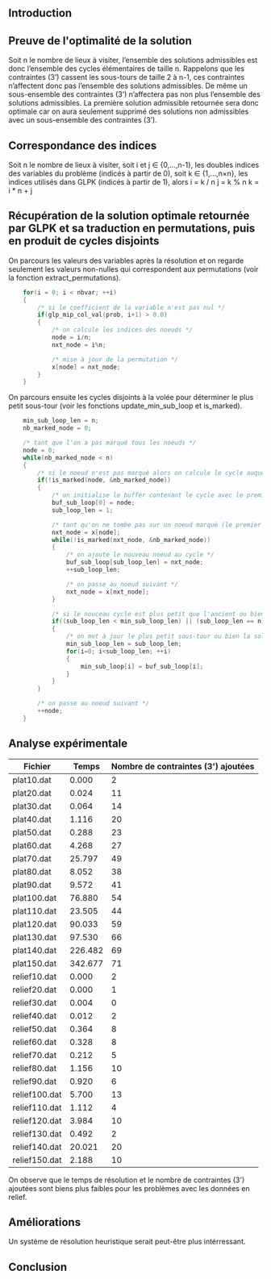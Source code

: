 
## Introduction

## Preuve de l'optimalité de la solution

Soit n le nombre de lieux à visiter, l’ensemble des solutions admissibles est donc l’ensemble des cycles élémentaires de taille n.
Rappelons que les contraintes (3’) cassent les sous-tours de taille 2 à n-1, ces contraintes n’affectent donc pas l’ensemble des solutions admissibles.
De même un sous-ensemble des contraintes (3’) n’affectera pas non plus l’ensemble des solutions admissibles.
La première solution admissible retournée sera donc optimale car on aura seulement supprimé des solutions non admissibles avec un sous-ensemble des contraintes (3’).

## Correspondance des indices

Soit n le nombre de lieux à visiter,
soit i et j ∈ {0,...,n-1}, les doubles indices des variables du problème (indicés à partir de 0),
soit k ∈ {1,...,n×n}, les indices utilisés dans GLPK (indicés à partir de 1),
alors
i = k / n
j = k % n
k = i * n + j

## Récupération de la solution optimale retournée par GLPK et sa traduction en permutations, puis en produit de cycles disjoints

On parcours les valeurs des variables après la résolution et on regarde seulement les valeurs non-nulles qui correspondent aux permutations (voir la fonction extract_permutations).

```c
    for(i = 0; i < nbvar; ++i)
    {
        /* si le coefficient de la variable n'est pas nul */
        if(glp_mip_col_val(prob, i+1) > 0.0)
        {
            /* on calcule les indices des noeuds */
            node = i/n;
            nxt_node = i%n;

            /* mise à jour de la permutation */
            x[node] = nxt_node;
        }
    }
```

On parcours ensuite les cycles disjoints à la volée pour déterminer le plus petit sous-tour (voir les fonctions update_min_sub_loop et is_marked).

```c
    min_sub_loop_len = n;
    nb_marked_node = 0;

    /* tant que l'on a pas marqué tous les noeuds */
    node = 0;
    while(nb_marked_node < n)
    {
        /* si le noeud n'est pas marqué alors on calcule le cycle auquel il appartient */
        if(!is_marked(node, &nb_marked_node))
        {
            /* on initialise le buffer contenant le cycle avec le premier noeud du cycle */
            buf_sub_loop[0] = node;
            sub_loop_len = 1;

            /* tant qu'on ne tombe pas sur un noeud marqué (le premier noeud du cycle), on parcourt le cycle */
            nxt_node = x[node];
            while(!is_marked(nxt_node, &nb_marked_node))
            {
                /* on ajoute le nouveau noeud au cycle */
                buf_sub_loop[sub_loop_len] = nxt_node;
                ++sub_loop_len;

                /* on passe au noeud suivant */
                nxt_node = x[nxt_node];
            }

            /* si le nouceau cycle est plus petit que l'ancient ou bien qu'il n'y à pas de sous-tour */
            if((sub_loop_len < min_sub_loop_len) || (sub_loop_len == n))
            {
                /* on met à jour le plus petit sous-tour ou bien la solution */
                min_sub_loop_len = sub_loop_len;
                for(i=0; i<sub_loop_len; ++i)
                {
                    min_sub_loop[i] = buf_sub_loop[i];
                }
            }
        }

        /* on passe au noeud suivant */
        ++node;
    }
```

## Analyse expérimentale

Fichier       | Temps   | Nombre de contraintes (3') ajoutées
---           | ---     | ---
plat10.dat    | 0.000   | 2
plat20.dat    | 0.024   | 11
plat30.dat    | 0.064   | 14
plat40.dat    | 1.116   | 20
plat50.dat    | 0.288   | 23
plat60.dat    | 4.268   | 27
plat70.dat    | 25.797  | 49
plat80.dat    | 8.052   | 38
plat90.dat    | 9.572   | 41
plat100.dat   | 76.880  | 54
plat110.dat   | 23.505  | 44
plat120.dat   | 90.033  | 59
plat130.dat   | 97.530  | 66
plat140.dat   | 226.482 | 69
plat150.dat   | 342.677 | 71
relief10.dat  | 0.000   | 2
relief20.dat  | 0.000   | 1
relief30.dat  | 0.004   | 0
relief40.dat  | 0.012   | 2
relief50.dat  | 0.364   | 8
relief60.dat  | 0.328   | 8
relief70.dat  | 0.212   | 5
relief80.dat  | 1.156   | 10
relief90.dat  | 0.920   | 6
relief100.dat | 5.700   | 13
relief110.dat | 1.112   | 4
relief120.dat | 3.984   | 10
relief130.dat | 0.492   | 2
relief140.dat | 20.021  | 20
relief150.dat | 2.188   | 10

On observe que le temps de résolution et le nombre de contraintes (3') ajoutées sont biens plus faibles pour les problèmes avec les données en relief.

## Améliorations

Un système de résolution heuristique serait peut-être plus intérressant.

## Conclusion
